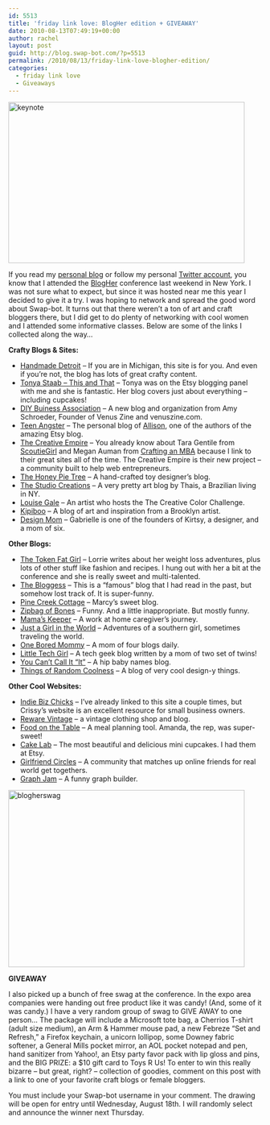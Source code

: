 ```yaml
---
id: 5513
title: 'friday link love: BlogHer edition + GIVEAWAY'
date: 2010-08-13T07:49:19+00:00
author: rachel
layout: post
guid: http://blog.swap-bot.com/?p=5513
permalink: /2010/08/13/friday-link-love-blogher-edition/
categories:
  - friday link love
  - Giveaways
---
```

<img src="http://blog.swap-bot.com/wp-content/uploads/2010/08/keynote.png" alt="keynote" title="keynote" width="470" height="320" class="aligncenter size-full wp-image-5514" srcset="http://blog.swap-bot.com/wp-content/uploads/2010/08/keynote-300x204.png 300w, http://blog.swap-bot.com/wp-content/uploads/2010/08/keynote.png 470w" sizes="(max-width: 470px) 100vw, 470px" />

If you read my [personal blog](http://www.rljart.com/blog/) or follow my personal [Twitter account](http://twitter.com/rljart), you know that I attended the [BlogHer](http://www.blogher.com/conferences) conference last weekend in New York. I was not sure what to expect, but since it was hosted near me this year I decided to give it a try. I was hoping to network and spread the good word about Swap-bot. It turns out that there weren&#8217;t a ton of art and craft bloggers there, but I did get to do plenty of networking with cool women and I attended some informative classes. Below are some of the links I collected along the way&#8230;

**Crafty Blogs & Sites:**

  * [Handmade Detroit](http://handmadedetroit.com/) &#8211; If you are in Michigan, this site is for you. And even if you&#8217;re not, the blog has lots of great crafty content.
  * [Tonya Staab &#8211; This and That](http://www.tonyastaab.com/) &#8211; Tonya was on the Etsy blogging panel with me and she is fantastic. Her blog covers just about everything &#8211; including cupcakes!
  * [DIY Buiness Association](http://diybusinessassociation.wordpress.com/) &#8211; A new blog and organization from Amy Schroeder, Founder of Venus Zine and venuszine.com.
  * [Teen Angster](http://teenangster.net/) &#8211; The personal blog of [Allison](http://www.etsy.com/shop/teenangster), one of the authors of the amazing Etsy blog. 
  * [The Creative Empire](http://thecreativeempire.net/) &#8211; You already know about Tara Gentile from [ScoutieGirl](http://www.scoutiegirl.com/) and Megan Auman from [Crafting an MBA](http://www.craftmba.com/) because I link to their great sites all of the time. The Creative Empire is their new project &#8211; a community built to help web entrepreneurs. 
  * [The Honey Pie Tree](http://www.thehoneypietree.com/) &#8211; A hand-crafted toy designer&#8217;s blog.
  * [The Studio Creations](http://www.thestudiocreations.blogspot.com/) &#8211; A very pretty art blog by Thais, a Brazilian living in NY.
  * [Louise Gale](http://louisegale.blogspot.com/) &#8211; An artist who hosts the The Creative Color Challenge.
  * [Kipiboo](http://kipiboo.blogspot.com/) &#8211; A blog of art and inspiration from a Brooklyn artist. 
  * [Design Mom](http://www.designmom.com/) &#8211; Gabrielle is one of the founders of Kirtsy, a designer, and a mom of six.

**Other Blogs:**

  * [The Token Fat Girl](http://www.myallnaturalweightloss.com/) &#8211; Lorrie writes about her weight loss adventures, plus lots of other stuff like fashion and recipes. I hung out with her a bit at the conference and she is really sweet and multi-talented.
  * [The Bloggess](http://thebloggess.com/) &#8211; This is a &#8220;famous&#8221; blog that I had read in the past, but somehow lost track of. It is super-funny.
  * [Pine Creek Cottage](http://pinecreekcottage.blogspot.com/) &#8211; Marcy&#8217;s sweet blog.
  * [Zipbag of Bones](http://www.zipbagofbones.blogspot.com/) &#8211; Funny. And a little inappropriate. But mostly funny. 
  * [Mama&#8217;s Keeper](http://www.mamaskeeper.com/) &#8211; A work at home caregiver&#8217;s journey.
  * [Just a Girl in the World](http://www.justgirlinworld.com/) &#8211; Adventures of a southern girl, sometimes traveling the world.
  * [One Bored Mommy](http://oneboredmommy.blogspot.com/) &#8211; A mom of four blogs daily.
  * [Little Tech Girl](http://littletechgirl.com/) &#8211; A tech geek blog written by a mom of two set of twins!
  * [You Can&#8217;t Call It &#8220;It&#8221;](http://youcantcallitit.com/) &#8211; A hip baby names blog.
  * [Things of Random Coolness](http://www.thingsofrandomcoolness.com/) &#8211; A blog of very cool design-y things.

**Other Cool Websites:**

  * [Indie Biz Chicks](http://indiebizchicks.com/wp/) &#8211; I&#8217;ve already linked to this site a couple times, but Crissy&#8217;s website is an excellent resource for small business owners. 
  * [Reware Vintage](http://rewarevintage.com/) &#8211; a vintage clothing shop and blog.
  * [Food on the Table](http://www.foodonthetable.com/) &#8211; A meal planning tool. Amanda, the rep, was super-sweet!
  * [Cake Lab](http://cakelabnyc.com/) &#8211; The most beautiful and delicious mini cupcakes. I had them at Etsy. 
  * [Girlfriend Circles](http://girlfriendcircles.com/) &#8211; A community that matches up online friends for real world get togethers.
  * [Graph Jam](http://cheezburger.com/flashbuilder/graphjam) &#8211; A funny graph builder.

<img src="http://blog.swap-bot.com/wp-content/uploads/2010/08/blogherswag.jpg" alt="blogherswag" title="blogherswag" width="470" height="352" class="aligncenter size-full wp-image-5516" />

**GIVEAWAY**

I also picked up a bunch of free swag at the conference. In the expo area companies were handing out free product like it was candy! (And, some of it was candy.) I have a very random group of swag to GIVE AWAY to one person&#8230; The package will include a Microsoft tote bag, a Cherrios T-shirt (adult size medium), an Arm & Hammer mouse pad, a new Febreze &#8220;Set and Refresh,&#8221; a Firefox keychain, a unicorn lollipop, some Downey fabric softener, a General Mills pocket mirror, an AOL pocket notepad and pen, hand sanitizer from Yahoo!, an Etsy party favor pack with lip gloss and pins, and the BIG PRIZE: a $10 gift card to Toys R Us! To enter to win this really bizarre &#8211; but great, right? &#8211; collection of goodies, comment on this post with a link to one of your favorite craft blogs or female bloggers. 

You must include your Swap-bot username in your comment. The drawing will be open for entry until Wednesday, August 18th. I will randomly select and announce the winner next Thursday.